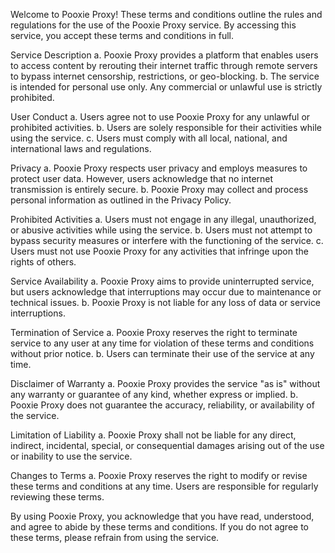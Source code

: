 Welcome to Pooxie Proxy! These terms and conditions outline the rules and regulations for the use of the Pooxie Proxy service. By accessing this service, you accept these terms and conditions in full.

Service Description
a. Pooxie Proxy provides a platform that enables users to access content by rerouting their internet traffic through remote servers to bypass internet censorship, restrictions, or geo-blocking.
b. The service is intended for personal use only. Any commercial or unlawful use is strictly prohibited.

User Conduct
a. Users agree not to use Pooxie Proxy for any unlawful or prohibited activities.
b. Users are solely responsible for their activities while using the service.
c. Users must comply with all local, national, and international laws and regulations.

Privacy
a. Pooxie Proxy respects user privacy and employs measures to protect user data. However, users acknowledge that no internet transmission is entirely secure.
b. Pooxie Proxy may collect and process personal information as outlined in the Privacy Policy.

Prohibited Activities
a. Users must not engage in any illegal, unauthorized, or abusive activities while using the service.
b. Users must not attempt to bypass security measures or interfere with the functioning of the service.
c. Users must not use Pooxie Proxy for any activities that infringe upon the rights of others.

Service Availability
a. Pooxie Proxy aims to provide uninterrupted service, but users acknowledge that interruptions may occur due to maintenance or technical issues.
b. Pooxie Proxy is not liable for any loss of data or service interruptions.

Termination of Service
a. Pooxie Proxy reserves the right to terminate service to any user at any time for violation of these terms and conditions without prior notice.
b. Users can terminate their use of the service at any time.

Disclaimer of Warranty
a. Pooxie Proxy provides the service "as is" without any warranty or guarantee of any kind, whether express or implied.
b. Pooxie Proxy does not guarantee the accuracy, reliability, or availability of the service.

Limitation of Liability
a. Pooxie Proxy shall not be liable for any direct, indirect, incidental, special, or consequential damages arising out of the use or inability to use the service.

Changes to Terms
a. Pooxie Proxy reserves the right to modify or revise these terms and conditions at any time. Users are responsible for regularly reviewing these terms.

By using Pooxie Proxy, you acknowledge that you have read, understood, and agree to abide by these terms and conditions. If you do not agree to these terms, please refrain from using the service.

